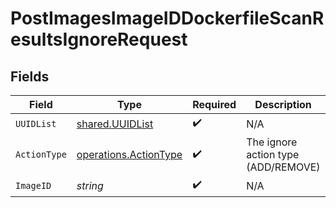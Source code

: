 # PostImagesImageIDDockerfileScanResultsIgnoreRequest


## Fields

| Field                                                          | Type                                                           | Required                                                       | Description                                                    |
| -------------------------------------------------------------- | -------------------------------------------------------------- | -------------------------------------------------------------- | -------------------------------------------------------------- |
| `UUIDList`                                                     | [shared.UUIDList](../../models/shared/uuidlist.md)             | :heavy_check_mark:                                             | N/A                                                            |
| `ActionType`                                                   | [operations.ActionType](../../models/operations/actiontype.md) | :heavy_check_mark:                                             | The ignore action type (ADD/REMOVE)                            |
| `ImageID`                                                      | *string*                                                       | :heavy_check_mark:                                             | N/A                                                            |